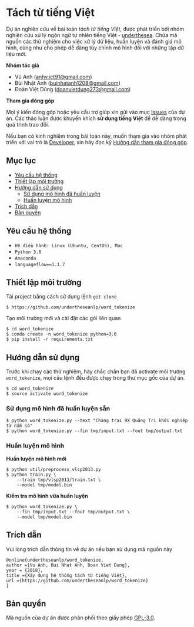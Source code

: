 # Tách từ tiếng Việt

Dự án nghiên cứu về bài toán *tách từ tiếng Việt*, được phát triển bởi nhóm nghiên cứu xử lý ngôn ngữ tự nhiên tiếng Việt - [underthesea](https://github.com/undertheseanlp). Chứa mã nguồn các thử nghiệm cho việc xử lý dữ liệu, huấn luyện và đánh giá mô hình, cũng như cho phép dễ dàng tùy chỉnh mô hình đối với những tập dữ liệu mới.

**Nhóm tác giả** 

* Vũ Anh ([anhv.ict91@gmail.com](anhv.ict91@gmail.com))
* Bùi Nhật Anh ([buinhatanh1208@gmail.com](buinhatanh1208@gmail.com))
* Đoàn Việt Dũng ([doanvietdung273@gmail.com](doanvietdung273@gmail.com))

**Tham gia đóng góp**

Mọi ý kiến đóng góp hoặc yêu cầu trợ giúp xin gửi vào mục [Issues](../../issues) của dự án. Các thảo luận được khuyến khích **sử dụng tiếng Việt** để dễ dàng trong quá trình trao đổi. 

Nếu bạn có kinh nghiệm trong bài toán này, muốn tham gia vào nhóm phát triển với vai trò là [Developer](https://github.com/undertheseanlp/underthesea/wiki/H%C6%B0%E1%BB%9Bng-d%E1%BA%ABn-%C4%91%C3%B3ng-g%C3%B3p#developercontributor), xin hãy đọc kỹ [Hướng dẫn tham gia đóng góp](https://github.com/undertheseanlp/underthesea/wiki/H%C6%B0%E1%BB%9Bng-d%E1%BA%ABn-%C4%91%C3%B3ng-g%C3%B3p#developercontributor).

## Mục lục

* [Yêu cầu hệ thống](#yêu-cầu-hệ-thống)
* [Thiết lập môi trường](#thiết-lập-môi-trường)
* [Hướng dẫn sử dụng](#hướng-dẫn-sử-dụng)
  * [Sử dụng mô hình đã huấn luyện](#sử-dụng-mô-hình-đã-huấn-luyện)
  * [Huấn luyện mô hình](#huấn-luyện-mô-hình) 
* [Trích dẫn](#trích-dẫn)
* [Bản quyền](#bản-quyền)

## Yêu cầu hệ thống 

* `Hệ điều hành: Linux (Ubuntu, CentOS), Mac`
* `Python 3.6`
* `Anaconda`
* `languageflow==1.1.7`

## Thiết lập môi trường

Tải project bằng cách sử dụng lệnh `git clone`

```
$ https://github.com/undertheseanlp/word_tokenize
```

Tạo môi trường mới và cài đặt các gói liên quan

```
$ cd word_tokenize
$ conda create -n word_tokenize python=3.6
$ pip install -r requirements.txt
```

## Hướng dẫn sử dụng

Trước khi chạy các thử nghiệm, hãy chắc chắn bạn đã activate môi trường `word_tokenize`, mọi câu lệnh đều được chạy trong thư mục gốc của dự án.

```
$ cd word_tokenize
$ source activate word_tokenize
``` 

### Sử dụng mô hình đã huấn luyện sẵn

```
$ python word_tokenize.py --text "Chàng trai 9X Quảng Trị khởi nghiệp từ nấm sò"
$ python word_tokenize.py --fin tmp/input.txt --fout tmp/output.txt
```

### Huấn luyện mô hình

**Huấn luyện mô hình mới**

```
$ python util/preprocess_vlsp2013.py
$ python train.py \
    --train tmp/vlsp2013/train.txt \
    --model tmp/model.bin
```

**Kiểm tra mô hình vừa huấn luyện**

```
$ python word_tokenize.py \
    --fin tmp/input.txt --fout tmp/output.txt \
    --model tmp/model.bin
```

## Trích dẫn

Vui lòng trích dẫn thông tin về dự án nếu bạn sử dụng mã nguồn này

```
@online{undertheseanlp/word_tokenize,
author ={Vu Anh, Bui Nhat Anh, Doan Viet Dung},
year = {2018},
title ={Xây dựng hệ thống tách từ tiếng Việt},
url ={https://github.com/undertheseanlp/word_tokenize}
}
```

## Bản quyền

Mã nguồn của dự án được phân phối theo giấy phép [GPL-3.0](LICENSE.txt).
